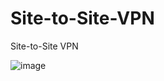 # Site-to-Site-VPN
Site-to-Site VPN

![image](https://github.com/user-attachments/assets/aab02b7c-9710-4529-bacf-9a7c12f8ce3f)

